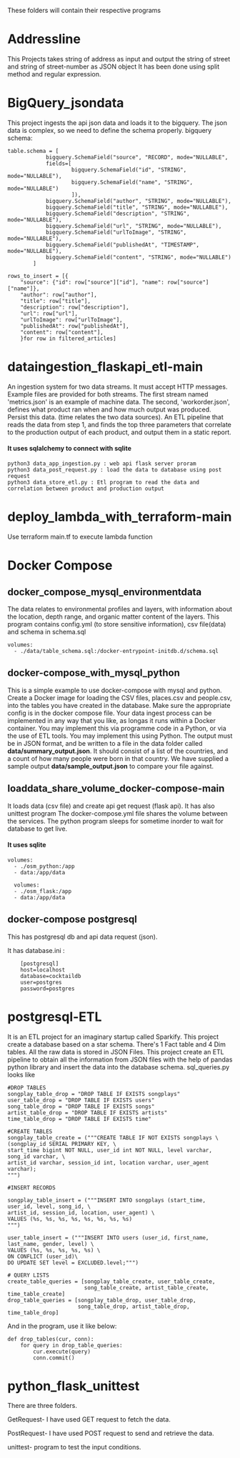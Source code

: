 These folders will contain their respective programs

# Addressline
This Projects takes string of address as input and output the string of street and string of street-number as JSON object
It has been done using split method and regular expression.

# BigQuery_jsondata
This project ingests the api json data and loads it to the bigquery. The json data is complex, so we need to define the schema properly.
bigquery schema:

    table.schema = [
                bigquery.SchemaField("source", "RECORD", mode="NULLABLE",
                fields=[
                        bigquery.SchemaField("id", "STRING", mode="NULLABLE"),
                        bigquery.SchemaField("name", "STRING", mode="NULLABLE")
                        ]),
                bigquery.SchemaField("author", "STRING", mode="NULLABLE"),
                bigquery.SchemaField("title", "STRING", mode="NULLABLE"),
                bigquery.SchemaField("description", "STRING", mode="NULLABLE"),
                bigquery.SchemaField("url", "STRING", mode="NULLABLE"),
                bigquery.SchemaField("urlToImage", "STRING", mode="NULLABLE"),
                bigquery.SchemaField("publishedAt", "TIMESTAMP", mode="NULLABLE"),
                bigquery.SchemaField("content", "STRING", mode="NULLABLE")
            ]
            
    rows_to_insert = [{
        "source": {"id": row["source"]["id"], "name": row["source"]["name"]},
        "author": row["author"],
        "title": row["title"],
        "description": row["description"],
        "url": row["url"],
        "urlToImage": row["urlToImage"],
        "publishedAt": row["publishedAt"],
        "content": row["content"],
        }for row in filtered_articles]   
        
# dataingestion_flaskapi_etl-main
An ingestion system for two data streams. It must accept HTTP messages. Example files are provided for both streams. The first stream named 'metrics.json' is an example of machine data. The second, 'workorder.json', defines what product ran when and how much output was produced. Persist this data. (time relates the two data sources). An ETL pipeline that reads the data from step 1, and finds the top three parameters that correlate to the production output of each product, and output them in a static report.

#### It uses sqlalchemy to connect with sqlite

    python3 data_app_ingestion.py : web api flask server proram
    python3 data_post_request.py : load the data to database using post request
    python3 data_store_etl.py : Etl program to read the data and correlation between product and production output

# deploy_lambda_with_terraform-main
Use terraform main.tf to execute lambda function

# Docker Compose
## docker_compose_mysql_environmentdata
The data relates to environmental profiles and layers, with information about the location, depth range, and organic matter content of the layers.
This program contains config.yml (to store sensitive information), csv file(data) and schema in schema.sql 

    volumes:
      - ./data/table_schema.sql:/docker-entrypoint-initdb.d/schema.sql

## docker-compose_with_mysql_python
This is a simple example to use docker-compose with mysql and python. Create a Docker image for loading the CSV files, places.csv and people.csv, into the tables
you have created in the database. Make sure the appropriate config is in the docker compose file. Your data ingest process can be implemented in any way that you like, as longas it runs within a Docker container. You may implement this via programme code in a Python, or via the use of ETL tools.  You may implement this using Python. The output must be in JSON format, and be written to a file in the data folder called **data/summary_output.json**. It should consist of a list of the countries, and a count of how many people were born in that country. We have supplied a sample output **data/sample_output.json** to compare your file against.

## loaddata_share_volume_docker-compose-main
It loads data (csv file) and create api get request (flask api). It has also unittest program
The docker-compose.yml file shares the volume between the services. The python program sleeps for sometime inorder to wait for database to get live.
#### It uses sqlite
    volumes:
      - ./osm_python:/app
      - data:/app/data
      
      volumes:
      - ./osm_flask:/app
      - data:/app/data

## docker-compose postgresql
This has postgresql db and api data request (json). 

It has database.ini :

        [postgresql]
        host=localhost
        database=cocktaildb
        user=postgres
        password=postgres


# postgresql-ETL
It is an ETL project for an imaginary startup called Sparkify. This project create a database based on a star schema. There's 1 Fact table and 4 Dim tables. 
All the raw data is stored in JSON Files. This project create an ETL pipeline to obtain all the information from JSON files with the help of pandas python library and insert the data into the database schema.
sql_queries.py looks like

    #DROP TABLES
    songplay_table_drop = "DROP TABLE IF EXISTS songplays"
    user_table_drop = "DROP TABLE IF EXISTS users"
    song_table_drop = "DROP TABLE IF EXISTS songs"
    artist_table_drop = "DROP TABLE IF EXISTS artists"
    time_table_drop = "DROP TABLE IF EXISTS time"

    #CREATE TABLES
    songplay_table_create = ("""CREATE TABLE IF NOT EXISTS songplays \
    (songplay_id SERIAL PRIMARY KEY, \
    start_time bigint NOT NULL, user_id int NOT NULL, level varchar, song_id varchar, \
    artist_id varchar, session_id int, location varchar, user_agent varchar);
    """)
    
    #INSERT RECORDS

    songplay_table_insert = ("""INSERT INTO songplays (start_time, user_id, level, song_id, \
    artist_id, session_id, location, user_agent) \
    VALUES (%s, %s, %s, %s, %s, %s, %s, %s)
    """)

    user_table_insert = ("""INSERT INTO users (user_id, first_name, last_name, gender, level) \
    VALUES (%s, %s, %s, %s, %s) \
    ON CONFLICT (user_id)\
    DO UPDATE SET level = EXCLUDED.level;""")
    
    # QUERY LISTS
    create_table_queries = [songplay_table_create, user_table_create,
                            song_table_create, artist_table_create, time_table_create]
    drop_table_queries = [songplay_table_drop, user_table_drop,
                          song_table_drop, artist_table_drop, time_table_drop]

And in the program, use it like below:

    def drop_tables(cur, conn):
        for query in drop_table_queries:
            cur.execute(query)
            conn.commit()
            
# python_flask_unittest   
There are three folders.

GetRequest- I have used GET request to fetch the data.

PostRequest- I have used POST request to send and retrieve the data.

unittest- program to test the input conditions.
